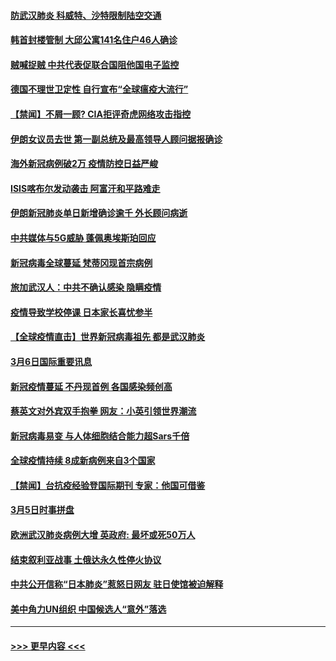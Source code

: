 #### [防武汉肺炎 科威特、沙特限制陆空交通](../pages/prog202/a102793875.md?t=03071202) 
#### [韩首封楼管制 大邱公寓141名住户46人确诊](../pages/prog202/a102793841.md?t=03071202) 
#### [贼喊捉贼  中共代表促联合国阻他国电子监控](../pages/prog202/a102793638.md?t=03071202) 
#### [德国不理世卫定性 自行宣布“全球瘟疫大流行”](../pages/prog202/a102793673.md?t=03071202) 
#### [【禁闻】不屑一顾? CIA拒评奇虎网络攻击指控](../pages/prog202/a102793736.md?t=03071202) 
#### [伊朗女议员去世 第一副总统及最高领导人顾问据报确诊](../pages/prog202/a102793591.md?t=03071202) 
#### [海外新冠病例破2万 疫情防控日益严峻](../pages/prog202/a102793661.md?t=03071202) 
#### [ISIS喀布尔发动袭击 阿富汗和平路难走](../pages/prog202/a102793659.md?t=03071202) 
#### [伊朗新冠肺炎单日新增确诊逾千 外长顾问病逝](../pages/prog202/a102793574.md?t=03071202) 
#### [中共媒体与5G威胁 蓬佩奥埃斯珀回应](../pages/prog202/a102793514.md?t=03071202) 
#### [新冠病毒全球蔓延 梵蒂冈现首宗病例](../pages/prog202/a102793500.md?t=03071202) 
#### [旅加武汉人：中共不确认感染 隐瞒疫情](../pages/prog202/a102793446.md?t=03071202) 
#### [疫情导致学校停课 日本家长喜忧参半](../pages/prog202/a102793448.md?t=03071202) 
#### [【全球疫情直击】世界新冠病毒祖先 都是武汉肺炎](../pages/prog202/a102793272.md?t=03071202) 
#### [3月6日国际重要讯息](../pages/prog202/a102793252.md?t=03071202) 
#### [新冠疫情蔓延 不丹现首例 各国感染频创高](../pages/prog202/a102793120.md?t=03071202) 
#### [蔡英文对外宾双手抱拳 网友：小英引领世界潮流](../pages/prog202/a102793003.md?t=03071202) 
#### [新冠病毒易变 与人体细胞结合能力超Sars千倍](../pages/prog202/a102792974.md?t=03071202) 
#### [全球疫情持续 8成新病例来自3个国家](../pages/prog202/a102792857.md?t=03071202) 
#### [【禁闻】台抗疫经验登国际期刊 专家：他国可借鉴](../pages/prog202/a102792813.md?t=03071202) 
#### [3月5日时事拼盘](../pages/prog202/a102792802.md?t=03071202) 
#### [欧洲武汉肺炎病例大增 英政府: 最坏或死50万人](../pages/prog202/a102792740.md?t=03071202) 
#### [结束叙利亚战事 土俄达永久性停火协议](../pages/prog202/a102792768.md?t=03071202) 
#### [中共公开信称“日本肺炎”惹怒日网友  驻日使馆被迫解释](../pages/prog202/a102792702.md?t=03071202) 
#### [美中角力UN组织 中国候选人“意外”落选](../pages/prog202/a102792651.md?t=03071202) 

----
#### [ >>> 更早内容 <<< ](../indexes/prog202-earlier.md)
